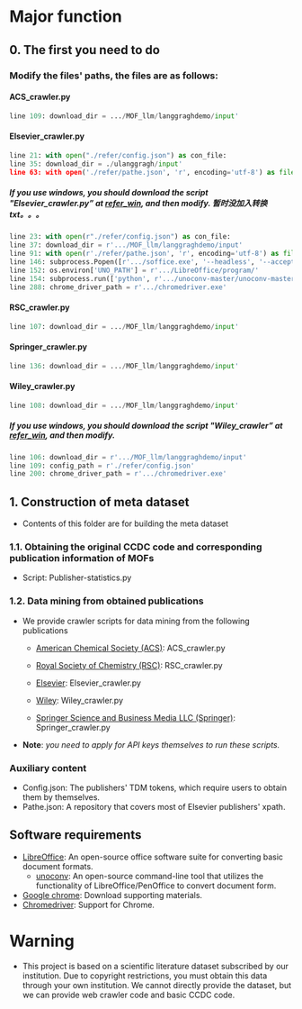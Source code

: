 # Major function

## 0. The first you need to do 
### Modify the files' paths, the files are as follows:
#### ACS_crawler.py
```python
line 109: download_dir = .../MOF_llm/langgraghdemo/input'
```

#### Elsevier_crawler.py

```python
line 21: with open("./refer/config.json") as con_file:
line 35: download_dir = ./ulanggragh/input' 
line 63: with open('./refer/pathe.json', 'r', encoding='utf-8') as file:
```

##### *If you use windows, you should download the script "Elsevier_crawler.py” at [refer_win](https://github.com/heniyiqishizhong/MOF_llm/tree/main/refer_win), and then modify.* 暂时没加入转换txt。。。

```python
line 23: with open(r"./refer/config.json") as con_file:
line 37: download_dir = r'.../MOF_llm/langgraghdemo/input'  
line 91: with open(r'./refer/pathe.json', 'r', encoding='utf-8') as file:
line 146: subprocess.Popen([r'.../soffice.exe', '--headless', '--accept=socket,host=localhost,port=2002;urp;StarOffice.ComponentContext'])
line 152: os.environ['UNO_PATH'] = r'.../LibreOffice/program/'
line 154: subprocess.run(['python', r'.../unoconv-master/unoconv-master/unoconv', '-f', 'pdf', file_path], check=True)
line 288: chrome_driver_path = r'.../chromedriver.exe'
```

#### RSC_crawler.py

```python
line 107: download_dir = .../MOF_llm/langgraghdemo/input' 
```

#### Springer_crawler.py

```python
line 136: download_dir = .../MOF_llm/langgraghdemo/input' 
```

#### Wiley_crawler.py

```python
line 108: download_dir = .../MOF_llm/langgraghdemo/input' 
```

##### *If you use windows, you should download the script "Wiley_crawler” at [refer_win](https://github.com/heniyiqishizhong/MOF_llm/tree/main/refer_win), and then modify.* 

```python
line 106: download_dir = r'.../MOF_llm/langgraghdemo/input'
line 109: config_path = r'./refer/config.json'
line 200: chrome_driver_path = r'.../chromedriver.exe' 
```

## 1. Construction of meta dataset

- Contents of this folder are for building the meta dataset
### 1.1. Obtaining the original CCDC code and corresponding publication information of MOFs
- Script: Publisher-statistics.py

### 1.2. Data mining from obtained publications

- We provide crawler scripts for data mining from the following publications

  - [American Chemical  Society (ACS)](https://solutions.acs.org/solutions/text-and-data-mining/): ACS_crawler.py

  - [Royal Society of Chemistry (RSC)](https://www.rsc.org/journals-books-databases/research-tools/text-and-data-mining/): RSC_crawler.py

  - [Elsevier](https://dev.elsevier.com/): Elsevier_crawler.py

  - [Wiley](https://onlinelibrary.wiley.com/library-info/resources/text-and-datamining): Wiley_crawler.py

  - [Springer Science and Business Media LLC (Springer)](https://www.springernature.com/gp/researchers/text-and-data-mining): Springer_crawler.py

- **Note**: *you need to apply for API keys themselves to run these scripts.*

### Auxiliary content
- Config.json: The publishers' TDM tokens, which require users to obtain them by themselves.
- Pathe.json: A repository that covers most of Elsevier publishers' xpath.

## Software requirements

- [LibreOffice](https://zh-cn.libreoffice.org/download/source-code/): An open-source office software suite for converting basic document formats.
  - [unoconv](https://github.com/unoconv/unoconv): An open-source command-line tool that utilizes the functionality of LibreOffice/PenOffice to convert document form.
- [Google chrome](https://www.google.cn/intl/en_uk/chrome/): Download supporting materials.
- [Chromedriver](https://developer.chrome.google.cn/docs/chromedriver/get-started?hl=zh-tw): Support for Chrome.

# Warning

- This project is based on a scientific literature dataset subscribed by our institution. Due to copyright restrictions, you must obtain this data through your own institution. We cannot directly provide the dataset, but we can provide web crawler code and basic CCDC code.
